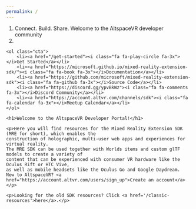 ```yaml
---
permalink: /
---
```


<div class="centered">
    <ol class="banner">
        <li class="motto animated fadeOut">
            <span id="motto-1" class="motto-word animated fadeIn">Connect.</span>
            <span id="motto-2" class="motto-word animated fadeIn">Build.</span>
            <span id="motto-3" class="motto-word animated fadeIn">Share.</span>
            <span id="motto-4" class="motto-phrase animated fadeInDown">Welcome to the AltspaceVR developer community</span>
        </li>
        <li class="reel-container">
            <div id="reel" class="hidden"></div>
            <script src="https://www.youtube.com/iframe_api"></script>
            <script src="assets/js/youtube-background.js"></script>
        </li>
    </ol>

    <ol class="cta">
        <li><a href="/get-started"><i class="fa fa-play-circle fa-3x"></i>Get Started</a></li>
        <li><a href="https://microsoft.github.io/mixed-reality-extension-sdk/"><i class="fa fa-book fa-3x"></i>Documentation</a></li>
        <li><a href="https://github.com/microsoft/mixed-reality-extension-sdk"><i class="fa fa-github fa-3x"></i>Source Code</a></li>
        <li><a href="https://discord.gg/ypvBkWz"><i class="fa fa-comments fa-3x"></i>Discord Community</a></li>
        <li><a href="https://account.altvr.com/channels/sdk"><i class="fa fa-calendar fa-3x"></i>Meetup Calendar</a></li>
    </ol>

    <h1>Welcome to the AltspaceVR Developer Portal!</h1>

    <p>Here you will find resources for the Mixed Reality Extension SDK (MRE for short), which enables the
    construction of holographic, multi-user web apps and experiences for virtual reality.
    The MRE SDK can be used together with Worlds items and custom glTF models to create a variety of
    content that can be experienced with consumer VR hardware like the Oculus Rift or HTC Vive,
    as well as mobile headsets like the Oculus Go and Google Daydream.
    New to AltspaceVR? <a href="https://account.altvr.com/users/sign_up">Create an account</a></p>

    <p>Looking for the old SDK resources? Click <a href='/classic-resources'>here</a>.</p>
</div>

